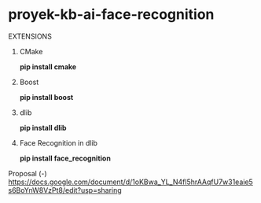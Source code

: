 # proyek-kb-ai-face-recognition

EXTENSIONS
1. CMake

    **pip install cmake**

2. Boost

    **pip install boost**
  
3. dlib

    **pip install dlib**
  
4. Face Recognition in dlib

    **pip install face_recognition**
  
  
Proposal (-)
https://docs.google.com/document/d/1oKBwa_YL_N4fl5hrAAqfU7w31eaie5s6BoYnW8VzPt8/edit?usp=sharing

